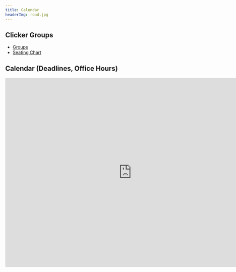 ```yaml
---
title: Calendar 
headerImg: road.jpg 
---
```


## Clicker Groups

- [Groups](/static/img/groups.txt) 
- [Seating Chart](/static/img/center212.pdf)


## Calendar (Deadlines, Office Hours)

<iframe src="https://calendar.google.com/calendar/embed?src=eng.ucsd.edu_8k1sr5f3efqsj3hgp73nj1975s%40group.calendar.google.com"
        style="border: 0" width="800" height="600" frameborder="0" scrolling="no"></iframe>

<!--
<iframe src="https://www.google.com/calendar/embed?src=eng.ucsd.edu_3oebo9qt3ui1p0ucak7jq8icls%40group.calendar.google.com" 
        style="border: 0" width="800" height="600" frameborder="0" scrolling="no"></iframe>
-->


